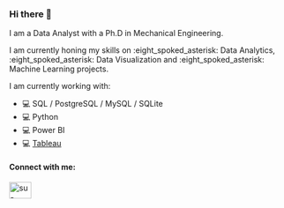 ### Hi there 👋

I am a Data Analyst with a Ph.D in Mechanical Engineering.

<p>I am currently honing my skills on :eight_spoked_asterisk: Data Analytics, :eight_spoked_asterisk: Data Visualization and :eight_spoked_asterisk: Machine Learning projects.</p>

I am currently working with:
- :computer: SQL / PostgreSQL / MySQL / SQLite
- :computer: Python
- :computer: Power BI
- :computer: <a href="https://public.tableau.com/app/profile/suleenwong" target="blank">Tableau</a>

<h4 align="left">Connect with me:</h4>
<p align="left">
<a href="https://linkedin.com/in/su-leen-wong" target="blank"><img align="center" src="https://raw.githubusercontent.com/rahuldkjain/github-profile-readme-generator/master/src/images/icons/Social/linked-in-alt.svg" alt="su-leen-wong" height="30" width="40" /></a>
</p>
